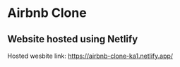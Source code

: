 # Airbnb Clone

## Website hosted using Netlify

Hosted wesbite link: https://airbnb-clone-ka1.netlify.app/
